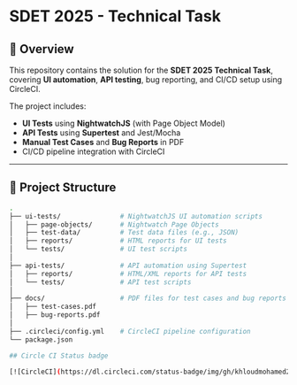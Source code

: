 # SDET 2025 - Technical Task

## 📌 Overview
This repository contains the solution for the **SDET 2025 Technical Task**, covering **UI automation**, **API testing**, bug reporting, and CI/CD setup using CircleCI.

The project includes:
- **UI Tests** using **NightwatchJS** (with Page Object Model)
- **API Tests** using **Supertest** and Jest/Mocha
- **Manual Test Cases** and **Bug Reports** in PDF
- CI/CD pipeline integration with CircleCI

---

## 📂 Project Structure
```bash
.
├── ui-tests/               # NightwatchJS UI automation scripts
│   ├── page-objects/       # Nightwatch Page Objects
│   ├── test-data/          # Test data files (e.g., JSON)
│   ├── reports/            # HTML reports for UI tests
│   └── tests/              # UI test scripts
│
├── api-tests/              # API automation using Supertest
│   ├── reports/            # HTML/XML reports for API tests
│   └── tests/              # API test scripts
│
├── docs/                   # PDF files for test cases and bug reports
│   ├── test-cases.pdf
│   ├── bug-reports.pdf
│
├── .circleci/config.yml    # CircleCI pipeline configuration
└── package.json

## Circle CI Status badge

[![CircleCI](https://dl.circleci.com/status-badge/img/gh/khloudmohamed21/SDET-2025-technical-task/tree/main.svg?style=svg)](https://dl.circleci.com/status-badge/redirect/gh/khloudmohamed21/SDET-2025-technical-task/tree/main)
